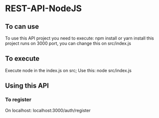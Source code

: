 # REST-API-NodeJS

## To can use
To use this API project you need to execute: npm install or yarn install
this project runs on 3000 port, you can change this on src/index.js

## To execute
Execute node in the index.js on src;
Use this: node src/index.js

## Using this API

### To register
[domain]:[port]/auth/register
On localhost: localhost:3000/auth/register
